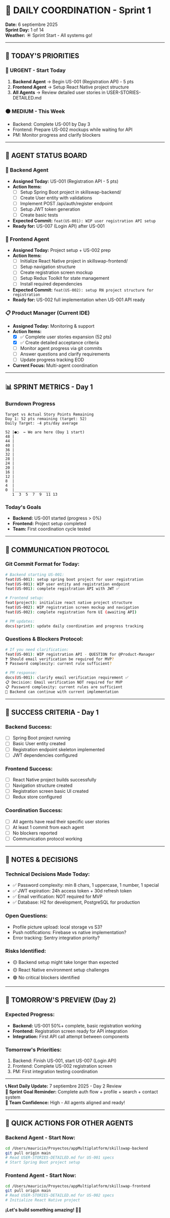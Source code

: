# 📅 DAILY COORDINATION - Sprint 1
**Date:** 6 septiembre 2025  
**Sprint Day:** 1 of 14  
**Weather:** ☀️ Sprint Start - All systems go!

---

## 🎯 **TODAY'S PRIORITIES**

### **🔴 URGENT - Start Today**
1. **Backend Agent** → Begin US-001 (Registration API) - 5 pts
2. **Frontend Agent** → Setup React Native project structure
3. **All Agents** → Review detailed user stories in USER-STORIES-DETAILED.md

### **🟠 MEDIUM - This Week**
- Backend: Complete US-001 by Day 3
- Frontend: Prepare US-002 mockups while waiting for API
- PM: Monitor progress and clarify blockers

---

## 🤖 **AGENT STATUS BOARD**

### **🔧 Backend Agent**
- **Assigned Today:** US-001 (Registration API - 5 pts)
- **Action Items:**
  - [ ] Setup Spring Boot project in skillswap-backend/
  - [ ] Create User entity with validations
  - [ ] Implement POST /api/auth/register endpoint
  - [ ] Setup JWT token generation
  - [ ] Create basic tests
- **Expected Commit:** `feat(US-001): WIP user registration API setup`
- **Ready for:** US-007 (Login API) after US-001

### **📱 Frontend Agent**  
- **Assigned Today:** Project setup + US-002 prep
- **Action Items:**
  - [ ] Initialize React Native project in skillswap-frontend/
  - [ ] Setup navigation structure
  - [ ] Create registration screen mockup
  - [ ] Setup Redux Toolkit for state management
  - [ ] Install required dependencies
- **Expected Commit:** `feat(US-002): setup RN project structure for registration`
- **Ready for:** US-002 full implementation when US-001 API ready

### **📋 Product Manager (Current IDE)**
- **Assigned Today:** Monitoring & support
- **Action Items:**
  - [x] ✅ Complete user stories expansion (52 pts)
  - [x] ✅ Create detailed acceptance criteria
  - [ ] Monitor agent progress via git commits
  - [ ] Answer questions and clarify requirements
  - [ ] Update progress tracking EOD
- **Current Focus:** Multi-agent coordination

---

## 📊 **SPRINT METRICS - Day 1**

### **Burndown Progress**
```
Target vs Actual Story Points Remaining
Day 1: 52 pts remaining (target: 52)
Daily Target: -4 pts/day average

52 |●○  ← We are here (Day 1 start)
48 |
44 |
40 |     
36 |
32 |
28 |
24 |
20 |
16 |
12 |
8  |
4  |
0  |________________
   1  3  5  7  9  11 13
```

### **Today's Goals**
- **Backend:** US-001 started (progress > 0%)
- **Frontend:** Project setup completed
- **Team:** First coordination cycle tested

---

## 🔄 **COMMUNICATION PROTOCOL**

### **Git Commit Format for Today:**
```bash
# Backend starting US-001:
feat(US-001): setup spring boot project for user registration
feat(US-001): WIP user entity and registration endpoint
feat(US-001): complete registration API with JWT ✅

# Frontend setup:
feat(project): initialize react native project structure  
feat(US-002): WIP registration screen mockup and navigation
feat(US-002): complete registration form UI (awaiting API)

# PM updates:
docs(sprint): update daily coordination and progress tracking
```

### **Questions & Blockers Protocol:**
```bash
# If you need clarification:
feat(US-001): WIP registration API - QUESTION for @Product-Manager
❓ Should email verification be required for MVP?
❓ Password complexity: current rule sufficient?

# PM response:
docs(US-001): clarify email verification requirement ✅  
📋 Decision: Email verification NOT required for MVP
📋 Password complexity: current rules are sufficient
🔄 Backend can continue with current implementation
```

---

## 🎯 **SUCCESS CRITERIA - Day 1**

### **Backend Success:**
- [ ] Spring Boot project running
- [ ] Basic User entity created  
- [ ] Registration endpoint skeleton implemented
- [ ] JWT dependencies configured

### **Frontend Success:**
- [ ] React Native project builds successfully
- [ ] Navigation structure created
- [ ] Registration screen basic UI created
- [ ] Redux store configured

### **Coordination Success:**
- [ ] All agents have read their specific user stories
- [ ] At least 1 commit from each agent
- [ ] No blockers reported
- [ ] Communication protocol working

---

## 📝 **NOTES & DECISIONS**

### **Technical Decisions Made Today:**
- ✅ Password complexity: min 8 chars, 1 uppercase, 1 number, 1 special
- ✅ JWT expiration: 24h access token + 30d refresh token  
- ✅ Email verification: NOT required for MVP
- ✅ Database: H2 for development, PostgreSQL for production

### **Open Questions:**
- Profile picture upload: local storage vs S3?
- Push notifications: Firebase vs native implementation?
- Error tracking: Sentry integration priority?

### **Risks Identified:**
- 🟡 Backend setup might take longer than expected
- 🟡 React Native environment setup challenges
- 🟢 No critical blockers identified

---

## 🔮 **TOMORROW'S PREVIEW (Day 2)**

### **Expected Progress:**
- **Backend:** US-001 50%+ complete, basic registration working
- **Frontend:** Registration screen ready for API integration
- **Integration:** First API call attempt between components

### **Tomorrow's Priorities:**
1. Backend: Finish US-001, start US-007 (Login API)
2. Frontend: Complete US-002 registration screen
3. PM: First integration testing coordination

---

**📞 Next Daily Update:** 7 septiembre 2025 - Day 2 Review  
**🎯 Sprint Goal Reminder:** Complete auth flow + profile + search + contact system  
**💪 Team Confidence:** High - All agents aligned and ready!

---

## 🚀 **QUICK ACTIONS FOR OTHER AGENTS**

### **Backend Agent - Start Now:**
```bash
cd /Users/mauricio/Proyectos/appMultiplatform/skillswap-backend
git pull origin main
# Read USER-STORIES-DETAILED.md for US-001 specs
# Start Spring Boot project setup
```

### **Frontend Agent - Start Now:**
```bash
cd /Users/mauricio/Proyectos/appMultiplatform/skillswap-frontend  
git pull origin main
# Read USER-STORIES-DETAILED.md for US-002 specs
# Initialize React Native project
```

**¡Let's build something amazing! 🎯🚀**
